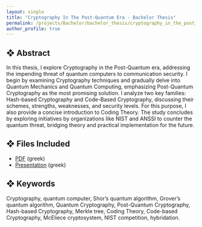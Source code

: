 ```yaml
---
layout: single
title: "Cryptography In The Post-Quantum Era - Bachelor Thesis"
permalink: /projects/Bachelor/bachelor_thesis/cryptography_in_the_post_quantum_era/
author_profile: true
---
```


## ❖ Abstract

In this thesis, I explore Cryptography in the Post-Quantum era, addressing the impending threat of quantum computers to communication security. I begin by examining Cryptography techniques and gradually delve into Quantum Mechanics and Quantum Computing, emphasizing Post-Quantum Cryptography as the most promising solution. I analyze two key families: Hash-based Cryptography and Code-Based Cryptography, discussing their schemes, strengths, weaknesses, and security levels. For this purpose, I also provide a concise introduction to Coding Theory. The study concludes by exploring initiatives by organizations like NIST and ANSSI to counter the quantum threat, bridging theory and practical implementation for the future. 

## ❖ Files Included

- [PDF](cryptography_in_the_post_quantum_era_BCsThesis.pdf) (greek)
- [Presentation](cryptography_in_the_post_quantum_era_BCsThesis.pptx) (greek)

## ❖ Keywords

Cryptography, quantum computer, Shor’s quantum algorithm, Grover’s quantum algorithm, Quantum Cryptography, Post-Quantum Cryptography, Hash-based Cryptography, Merkle tree, Coding Theory, Code-based Cryptography, McEliece cryptosystem, NIST competition, hybridation.
